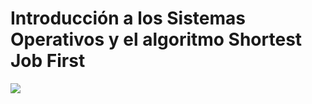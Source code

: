# Introducción a los Sistemas Operativos y el algoritmo Shortest Job First

[![](https://markdown-videos.deta.dev/youtube/vs4nL_OKvzA)](https://youtu.be/vzAvs4nL_OKvzA)
